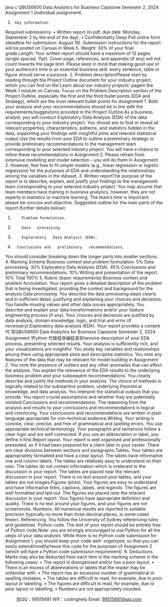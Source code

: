 java c
QBUS6600
Data Analytics for   Business Capstone
Semester 2,   2024
Assignment   1 (individual   assignment)
1.      Key information
Required submissions:
•          Written   report   (in   pdf, due date:   Monday, September   2   by   the   end   of the   day).
•             Confidentiality   Deep   Poll   online form   (deadline for   submission: August   19).   Submission   instructions for the   report will   be   posted on Canvas   in Week   5.
Weight: 30% of your final   grade.Length:   Your written report should have a maximum of 12 pages (single spaced, 11pt). Cover   page,   references, and appendix   (if any) will   not count towards   the   page   limit. Please   keep   in   mind   that    making    good    use   of   your   audience’s   time is an   essential    business skill:    every   sentence, table or figure should   serve   a   purpose.
2.    Problem   descriptionPlease start by reading through the   Project Outline document for your industry   project, which   you can find on the'Learn about our industry projects' pagein the Week 1 module on Canvas. Focus   on   the   Problem   Description   section   of the   Project   Outline,   especially   the   first   and   the   third   bullet points    (EDA   and Strategy),   which   are   the most relevant bullet points for   Assignment 1. Both   your analysis   and   your recommendations should be in line   with   the   requirements/suggestions   provided   in the   Project Outline.As a business analyst, you will conduct   Exploratory   Data Analysis   (EDA)   of the data   corresponding to   your industry project.   You should aim to find or reveal all relevant properties,   characteristics, patterns, and statistics hidden in the data, supporting your    findings    with   insightful   plots and   relevant statistical output.Use the results from your EDA to outline a preliminary strategy or provide      preliminary   recommendations to the   management team corresponding to your selected industry   project.   You will   have a chance to   refine these   recommendations   in Assignment 2.   Please   refrain from   extensive   modelling   and   model   selection – you will   do them   in   Assignment   2.   However,   feel   free to fit simple models (e.g., linear   regression or   logistic   regression) for   the   purposes   of   EDA   and   understanding the   relationships among the variables   in the dataset.
3.    Written   reportThe purpose of the report is to describe, explain, and   justify your findings   to the   management   team   corresponding   to your   selected   industry   project. You   may   assume that   team   members   have   training   in   business   analytics,   however,   they   are   not   experts   in   statistics   or   machine   learning. The team’s time is   important:   please   be concise and objective.
Suggested   outline for the main   parts of the   report   (further details   below):
1.         Problem formulation.
2.         Data   processing.
3.         Exploratory   Data Analysis (EDA).
4.       Conclusions and   preliminary   recommendations.
You should consider   breaking down the   longer   parts   into smaller   sections.
4.      Marking Scheme
Business context and   problem formulation.
5%
Data   processing.
30%
Exploratory   Data Analysis (EDA).
45%
Conclusions and   preliminary   recommendations.
10%
Writing and   presentation of the   report.
10%
Total
100%
5.    Rubric   (basic   requirements)
Business context and problem formulation. Your   report gives a   detailed   description   of   the   problem that   is   being   investigated,   providing the context and   background for the analysis.Data   processing.   You   describe   the   data    processing   steps   clearly   and    in   sufficient   detail,   justifying   and   explaining   your   choices   and   decisions.   You   handle   missing   values   and   other   data   issues   appropriately. You   describe   and   explain   your   data   transformations   and/or   your   feature engineering   process   (if any). Your choices and decisions   are   justified   by   data   analysis,   domain   knowledge,   logic, and trial and error (if   necessary).Exploratory data analysis   (EDA).    Your   report   provides a compre代 写QBUS6600  Data Analytics for Business Capstone Semester 2, 2024  Assignment 1Python
代做程序编程语言hensive description of your   EDA process, presenting selected results.    Your   analysis is sufficiently rich, and    your   visualizations   are   insightful.   You   study   key   variables   and   relationships   among   them   using   appropriate   plots   and   descriptive   statistics.   You   note   any   features   of   the   data   that   may   be   relevant for   model   building   in Assignment 2. You   note the   presence of outliers and   any   other   anomalies   that   can   affect   the   analysis.   You   explain   the   relevance   of   the   EDA   results   to   the   underlying   business   problem   and   your   subsequent   recommendations.   You   clearly   describe   and justify   the   methods   in   your   analysis.   The   choice   of   methods   is   logically   related   to   the   substantive   problem,   underlying   theoretical   knowledge,   and   data   analysis. You   interpret   the   statistical   outputs   that   you   provide.      You   report   crucial   assumptions   and   whether   they   are   potentially violated.Conclusions   and   recommendations.   The   reasoning   from   the   analysis   and   results   to   your   conclusions and   recommendations       is logical and convincing. Your conclusions and   recommendations are written   in   plain   language appropriate for   non-technical audience.Writing.   Your   writing   is   concise,   clear,   precise,   and   free   of   grammatical   and   spelling   errors.   You use appropriate technical terminology.   Your paragraphs and sentences follow a clear logic   and are well connected. If you   use an abbreviation or   label, you   define   it first.Report   layout. Your   report   is   well   organised   and   professionally   presented,   as   if   it   had   been   prepared   for   a   client   later   in   your   career.   There   are   clear   divisions   between   sections   and   paragraphs.Tables.   Your   tables   are   appropriately   formatted   and   have   a   clear   layout.   The   tables   have   informative   row and column   labels. The tables are   relatively easy   to   understand   on   their   own.   The tables do   not contain information which is   irrelevant to the   discussion   in your   report. The   tables   are   placed   near   the   relevant   discussion   in   your   report.   There   is   no   text   around   your   tables, and your tables are   not   images.Figures   (plots).   Your   figures   are   easy   to   understand   and   have   informative   titles,   captions,   labels,   and   legends.   The   figures   are well   formatted   and   laid   out.   The   figures   are   placed   near   the   relevant   discussion   in   your   report.   Your   figures   have   appropriate   definition   and   quality.   There   is   no text around your figures, and your figures are   not   screenshots.
Numbers. All numerical results are reported to suitable precision (typically no more than three   decimal   places,   in some cases fewer).
Referencing.    You follow the   University of Sydney   referencing   rules and guidelines.
Python code. The text of your   report should   be entirely free   of   Python   code.Note: you are strongly encouraged to use   Python for all the   steps   of your data   analysis. While   there   is no    Python   code   submission   for   Assignment    1,   you   should    keep   your   code   well-   organized, so that you can easily extend/modify/reuse this code for the purposes of   Assignment 2   (which will   have a   Python code submission   requirement).
6.      Deductions
Marks   may also   be deducted from each   item   in the   marking scheme   in   the   following   cases:
•          The   report   is disorganised   and/or   has   a   poor   layout.
•          There   is an excess of   abbreviations   or   labels   that   the   reader   may   be   unfamiliar   with.
•          The   report   has an excessive   number of   grammatical   or   spelling   mistakes.
•          The tables are difficult to   read,   for   example,   due   to   poor   layout   or   labelling.
•          The figures are difficult to   read,   for   example,   due   to   poor   layout   or   labelling.
•            Numbers are   not appropriately   rounded.



         
加QQ：99515681  WX：codinghelp  Email: 99515681@qq.com
